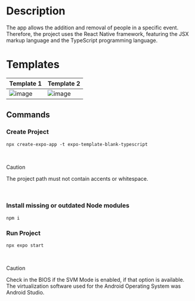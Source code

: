 # Description
The app allows the addition and removal of people in a specific event. Therefore, the project uses the React Native framework, featuring the JSX markup language and the TypeScript programming language.

# Templates
<div align="center">
  
| Template 1                             | Template 2                             |
|----------------------------------------|----------------------------------------|
| ![image](https://github.com/user-attachments/assets/2da92090-8563-4c82-be3a-dae2efd3859b) | ![image](https://github.com/user-attachments/assets/b2cd2c6b-da0a-4c7f-b030-f89fc2e83ca1)

</div>

## Commands

### Create Project
```
npx create-expo-app -t expo-template-blank-typescript
```

<br>

> [!CAUTION]
> The project path must not contain accents or whitespace.

<br>

### Install missing or outdated Node modules
```
npm i
```

### Run Project
```
npx expo start
```

<br>

> [!CAUTION]
> Check in the BIOS if the SVM Mode is enabled, if that option is available.
> The virtualization software used for the Android Operating System was Android Studio.
